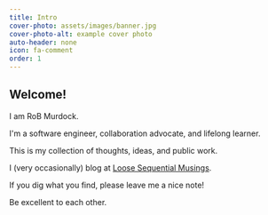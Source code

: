 ```yaml
---
title: Intro
cover-photo: assets/images/banner.jpg
cover-photo-alt: example cover photo
auto-header: none
icon: fa-comment
order: 1
---
```


## Welcome!
I am RoB Murdock.

I'm a software engineer, collaboration advocate, and lifelong learner.

This is my collection of thoughts, ideas, and public work.

I (very occasionally) blog at [Loose Sequential Musings](/blog.html).

If you dig what you find, please leave me a nice note!

Be excellent to each other.
